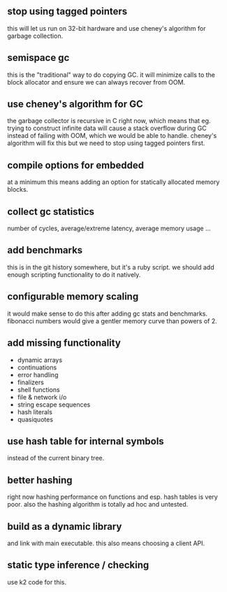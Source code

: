 ## stop using tagged pointers
this will let us run on 32-bit hardware and use cheney's
algorithm for garbage collection.

## semispace gc
this is the "traditional" way to do copying GC. it will
minimize calls to the block allocator and ensure we can
always recover from OOM.

## use cheney's algorithm for GC
the garbage collector is recursive in C right now, which
means that eg. trying to construct infinite data will cause
a stack overflow during GC instead of failing with OOM,
which we would be able to handle. cheney's algorithm will
fix this but we need to stop using tagged pointers first.

## compile options for embedded
at a minimum this means adding an option for statically
allocated memory blocks.

## collect gc statistics
number of cycles, average/extreme latency, average memory
usage ...

## add benchmarks
this is in the git history somewhere, but it's a ruby
script. we should add enough scripting functionality to do
it natively.

## configurable memory scaling
it would make sense to do this after adding gc stats and
benchmarks. fibonacci numbers would give a gentler memory
curve than powers of 2.

## add missing functionality
- dynamic arrays
- continuations 
- error handling
- finalizers
- shell functions
- file & network i/o
- string escape sequences
- hash literals
- quasiquotes

## use hash table for internal symbols
instead of the current binary tree.

## better hashing
right now hashing performance on functions and esp. hash
tables is very poor. also the hashing algorithm is totally
ad hoc and untested.

## build as a dynamic library
and link with main executable. this also means choosing a
client API.

## static type inference / checking
use k2 code for this.
